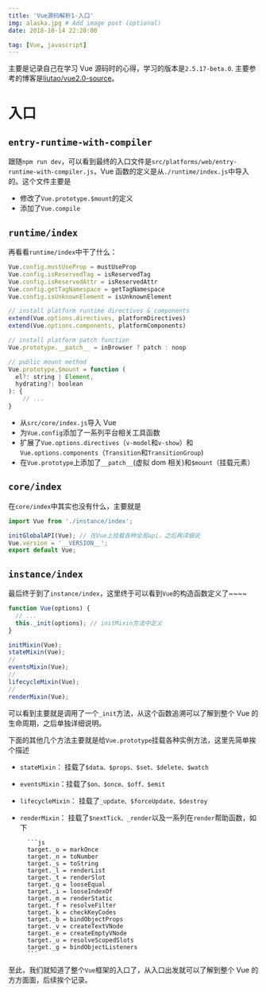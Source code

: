 ```yaml
---
title: 'Vue源码解析1-入口'
img: alaska.jpg # Add image post (optional)
date: 2018-10-14 22:20:00

tag: [Vue, javascript]
---
```


主要是记录自己在学习 Vue 源码时的心得，学习的版本是`2.5.17-beta.0`. 主要参考的博客是[liutao/vue2.0-source](https://github.com/liutao/vue2.0-source/)。

# 入口

## `entry-runtime-with-compiler`

跟随`npm run dev`，可以看到最终的入口文件是`src/platforms/web/entry-runtime-with-compiler.js`，Vue 函数的定义是从`./runtime/index.js`中导入的。这个文件主要是

- 修改了`Vue.prototype.$mount`的定义
- 添加了`Vue.compile`

## `runtime/index`

再看看`runtime/index`中干了什么：

```js
Vue.config.mustUseProp = mustUseProp
Vue.config.isReservedTag = isReservedTag
Vue.config.isReservedAttr = isReservedAttr
Vue.config.getTagNamespace = getTagNamespace
Vue.config.isUnknownElement = isUnknownElement

// install platform runtime directives & components
extend(Vue.options.directives, platformDirectives)
extend(Vue.options.components, platformComponents)

// install platform patch function
Vue.prototype.__patch__ = inBrowser ? patch : noop

// public mount method
Vue.prototype.$mount = function (
  el?: string | Element,
  hydrating?: boolean
): {
	// ...
}
```

- 从`src/core/index.js`导入 Vue
- 为`Vue.config`添加了一系列平台相关工具函数
- 扩展了`Vue.options.directives`（`v-model`和`v-show`）和`Vue.options.components`（`Transition`和`TransitionGroup`)
- 在`Vue.prototype`上添加了`__patch__`(虚拟 dom 相关)和`$mount`（挂载元素）

## `core/index`

在`core/index`中其实也没有什么，主要就是

```js
import Vue from './instance/index';

initGlobalAPI(Vue); // 在Vue上挂载各种全局api，之后再详细说
Vue.version = '__VERSION__';
export default Vue;
```

## `instance/index`

最后终于到了`instance/index`，这里终于可以看到`Vue`的构造函数定义了~~~~

```js
function Vue(options) {
  // ...
  this._init(options); // initMixin方法中定义
}

initMixin(Vue);
stateMixin(Vue);
//
eventsMixin(Vue);
//
lifecycleMixin(Vue);
//
renderMixin(Vue);
```

可以看到主要就是调用了一个`_init`方法，从这个函数追溯可以了解到整个 Vue 的生命周期，之后单独详细说明。

下面的其他几个方法主要就是给`Vue.prototype`挂载各种实例方法，这里先简单挨个描述

- `stateMixin`： 挂载了`$data、$props、$set、$delete、$watch`
- `eventsMixin`：挂载了`$on、$once、$off、$emit`
- `lifecycleMixin`： 挂载了`_update、$forceUpdate、$destroy`
- `renderMixin`： 挂载了`$nextTick、_render`以及一系列在`render`帮助函数，如下

      	```js
      	target._o = markOnce
      	target._n = toNumber
      	target._s = toString
      	target._l = renderList
      	target._t = renderSlot
      	target._q = looseEqual
      	target._i = looseIndexOf
      	target._m = renderStatic
      	target._f = resolveFilter
      	target._k = checkKeyCodes
      	target._b = bindObjectProps
      	target._v = createTextVNode
      	target._e = createEmptyVNode
      	target._u = resolveScopedSlots
      	target._g = bindObjectListeners
      	```

至此，我们就知道了整个`Vue`框架的入口了，从入口出发就可以了解到整个 Vue 的方方面面，后续挨个记录。
